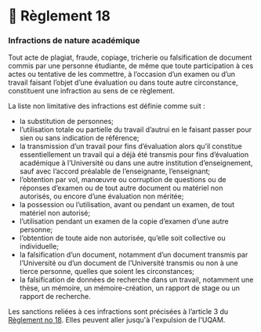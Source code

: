 # 🚫 Règlement 18

### Infractions de nature académique

Tout acte de plagiat, fraude, copiage, tricherie ou falsification de document commis par une personne étudiante, de même que toute participation à ces actes ou tentative de les commettre, à l’occasion d’un examen ou d’un travail faisant l’objet d’une évaluation ou dans toute autre circonstance, constituent une infraction au sens de ce règlement.

La liste non limitative des infractions est définie comme suit :

* la substitution de personnes;
* l’utilisation totale ou partielle du travail d’autrui en le faisant passer pour sien ou sans indication de référence;
* la transmission d’un travail pour fins d’évaluation alors qu’il constitue essentiellement un travail qui a déjà été transmis pour fins d’évaluation académique à l’Université ou dans une autre institution d’enseignement, sauf avec l’accord préalable de l’enseignante, l’enseignant;
* l’obtention par vol, manœuvre ou corruption de questions ou de réponses d’examen ou de tout autre document ou matériel non autorisés, ou encore d’une évaluation non méritée;
* la possession ou l’utilisation, avant ou pendant un examen, de tout matériel non autorisé;
* l’utilisation pendant un examen de la copie d’examen d’une autre personne;
* l’obtention de toute aide non autorisée, qu’elle soit collective ou individuelle;
* la falsification d’un document, notamment d’un document transmis par l’Université ou d’un document de l’Université transmis ou non à une tierce personne, quelles que soient les circonstances;
* la falsification de données de recherche dans un travail, notamment une thèse, un mémoire, un mémoire-création, un rapport de stage ou un rapport de recherche.

Les sanctions reliées à ces infractions sont précisées à l’article 3 du [Règlement no 18](http://r18.uqam.ca). Elles peuvent aller jusqu'à l'expulsion de l'UQAM.
